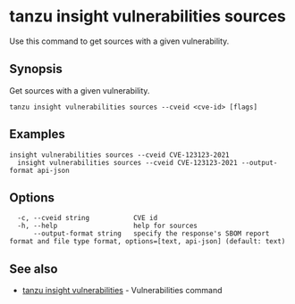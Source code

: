 # tanzu insight vulnerabilities sources

Use this command to get sources with a given vulnerability.

## <a id='synopsis'></a>Synopsis

Get sources with a given vulnerability.

```console
tanzu insight vulnerabilities sources --cveid <cve-id> [flags]
```

## <a id='examples'></a>Examples

```console
insight vulnerabilities sources --cveid CVE-123123-2021
  insight vulnerabilities sources --cveid CVE-123123-2021 --output-format api-json
```

## <a id='options'></a>Options

```console
  -c, --cveid string           CVE id
  -h, --help                   help for sources
      --output-format string   specify the response's SBOM report format and file type format, options=[text, api-json] (default: text)
```

## <a id='see-also'></a>See also

* [tanzu insight vulnerabilities](tanzu_insight_vulnerabilities.hbs.md)	 - Vulnerabilities command

